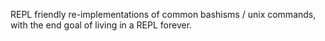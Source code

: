REPL friendly re-implementations of common bashisms / unix commands, with the end goal of living in a REPL forever.

